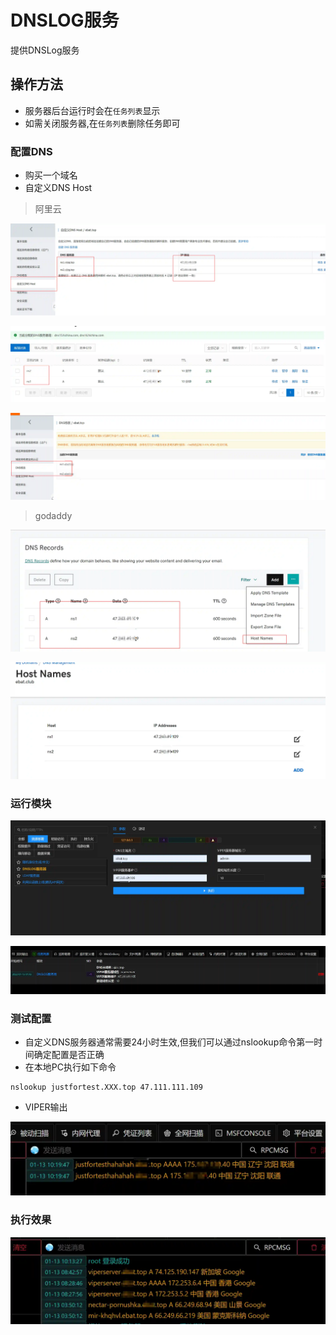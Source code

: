 # DNSLOG服务
提供DNSLog服务

## 操作方法
- 服务器后台运行时会在`任务列表`显示
- 如需关闭服务器,在`任务列表`删除任务即可
### 配置DNS
+ 购买一个域名
+ 自定义DNS Host

> 阿里云
>

![](img\ResourceDevelopment_Server_DNSLog\1.webp)

![](img\ResourceDevelopment_Server_DNSLog\2.webp)

![](img\ResourceDevelopment_Server_DNSLog\3.webp)

> godaddy

![](img\ResourceDevelopment_Server_DNSLog\4.webp)

![](img\ResourceDevelopment_Server_DNSLog\5.webp)



### 运行模块
![](img\ResourceDevelopment_Server_DNSLog\6.webp)

![](img\ResourceDevelopment_Server_DNSLog\7.webp)

### 测试配置
+ 自定义DNS服务器通常需要24小时生效,但我们可以通过nslookup命令第一时间确定配置是否正确
+ 在本地PC执行如下命令

```plain
nslookup justfortest.XXX.top 47.111.111.109
```

+ VIPER输出

![](img\ResourceDevelopment_Server_DNSLog\8.webp)

### 执行效果

![](img\ResourceDevelopment_Server_DNSLog\9.webp)


